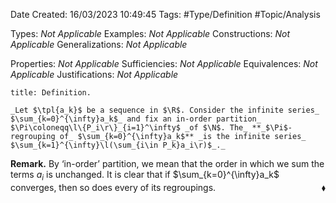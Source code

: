 <div class="topSpace"></div>

Date Created: 16/03/2023 10:49:45
Tags: #Type/Definition #Topic/Analysis

Types: _Not Applicable_
Examples: _Not Applicable_
Constructions: _Not Applicable_
Generalizations: _Not Applicable_

Properties: _Not Applicable_
Sufficiencies: _Not Applicable_
Equivalences: _Not Applicable_
Justifications: _Not Applicable_

``` ad-Definition
title: Definition.

_Let $\tpl{a_k}$ be a sequence in $\R$. Consider the infinite series_ $\sum_{k=0}^{\infty}a_k$_ and fix an in-order partition_ $\Pi\coloneqq\l\{P_i\r\}_{i=1}^\infty$ _of $\N$. The_ **_$\Pi$-regrouping of_ $\sum_{k=0}^{\infty}a_k$** _is the infinite series_ $\sum_{k=1}^{\infty}\l(\sum_{i\in P_k}a_i\r)$_._

```

**Remark.** By $\textrm{`}$in-order$\textrm{'}$ partition, we mean that the order in which we sum the terms $a_i$ is unchanged. It is clear that if $\sum_{k=0}^{\infty}a_k$ converges, then so does every of its regroupings.<span style="float:right;">$\blacklozenge$</span>

